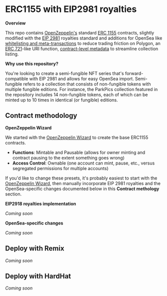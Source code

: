 # ERC1155 with EIP2981 royalties

**Overview**

This repo contains [OpenZeppelin's](https://docs.openzeppelin.com/contracts/3.x/erc1155) standard [ERC 1155](https://eips.ethereum.org/EIPS/eip-1155) contracts, slightly modified with the [EIP 2981](https://eips.ethereum.org/EIPS/eip-2981) royalties standard and additions for OpenSea like [whitelisting and meta-transactions](https://docs.opensea.io/docs/polygon-basic-integration) to reduce trading friction on Polygon, an [ERC 721](https://eips.ethereum.org/EIPS/eip-721)-like URI function, [contract-level metadata](https://docs.opensea.io/docs/contract-level-metadata) to streamline collection listing.

**Why use this repository?**

You're looking to create a semi-fungible NFT series that's forward-compatible with EIP 2981 and allows for easy OpenSea import. Semi-fungible refers to a collection that consists of non-fungible tokens with multiple fungible editions. For instance, the ParkPics collection featured in the repository includes 14 non-fungible tokens, each of which can be minted up to 10 times in identical (or fungible) editions.

## Contract methodology

**OpenZeppelin Wizard**

We started with the [OpenZeppelin Wizard](https://docs.openzeppelin.com/contracts/4.x/wizard) to create the base ERC1155 contracts.
* **Functions**: Mintable and Pausable (allows for owner minting and contract pausing to the extent something goes wrong)
* **Access Control**: Ownable (one account can mint, pause, etc., versus segregated permissions for multiple accounts)

If you'd like to change these presets, it's probably easiest to start with the [OpenZeppelin Wizard](https://docs.openzeppelin.com/contracts/4.x/wizard), then manually incorporate EIP 2981 royalties and the OpenSea-specific changes documented below in this **Contract methology** section.

**EIP2918 royalties implementation**

*Coming soon*

**OpenSea-specific changes**

*Coming soon*

## Deploy with Remix

*Coming soon*

## Deploy with HardHat

*Coming soon*

